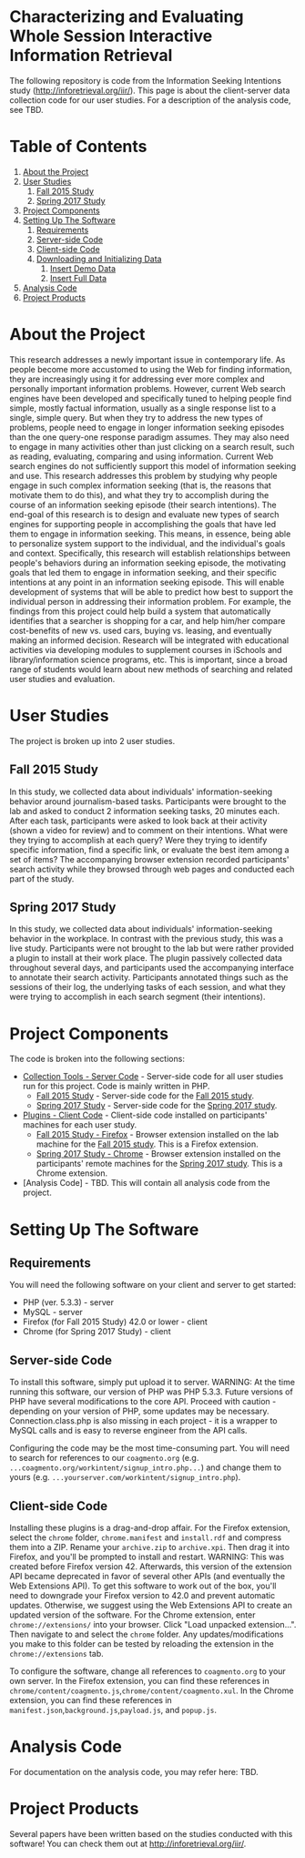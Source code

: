 # Characterizing and Evaluating Whole Session Interactive Information Retrieval
The following repository is code from the Information Seeking Intentions study (http://inforetrieval.org/iir/).  This page is about the client-server data collection code for our user studies.  For a description of the analysis code, see TBD.

# Table of Contents
1. [About the Project](#about-the-project)
2. [User Studies](#user-studies)
	1. [Fall 2015 Study](#fall-2015-study)
	2. [Spring 2017 Study](#spring-2017-study)
3. [Project Components](#project-components)
4. [Setting Up The Software](#setting-up-the-software)
	1. [Requirements](#requirements)
	2. [Server-side Code](#server-side-code)
	3. [Client-side Code](#client-side-code)
	4. [Downloading and Initializing Data](#toc_6)
		1. [Insert Demo Data](#toc_7)
		2. [Insert Full Data](#toc_8)
5. [Analysis Code](#analysis-code)
6. [Project Products](#project-products)


# About the Project
This research addresses a newly important issue in contemporary life. As people become more accustomed to using the Web for finding information, they are increasingly using it for addressing ever more complex and personally important information problems. However, current Web search engines have been developed and specifically tuned to helping people find simple, mostly factual information, usually as a single response list to a single, simple query. But when they try to address the new types of problems, people need to engage in longer information seeking episodes than the one query-one response paradigm assumes. They may also need to engage in many activities other than just clicking on a search result, such as reading, evaluating, comparing and using information. Current Web search engines do not sufficiently support this model of information seeking and use. This research addresses this problem by studying why people engage in such complex information seeking (that is, the reasons that motivate them to do this), and what they try to accomplish during the course of an information seeking episode (their search intentions). The end-goal of this research is to design and evaluate new types of search engines for supporting people in accomplishing the goals that have led them to engage in information seeking. This means, in essence, being able to personalize system support to the individual, and the individual's goals and context. Specifically, this research will establish relationships between people's behaviors during an information seeking episode, the motivating goals that led them to engage in information seeking, and their specific intentions at any point in an information seeking episode. This will enable development of systems that will be able to predict how best to support the individual person in addressing their information problem. For example, the findings from this project could help build a system that automatically identifies that a searcher is shopping for a car, and help him/her compare cost-benefits of new vs. used cars, buying vs. leasing, and eventually making an informed decision. Research will be integrated with educational activities via developing modules to supplement courses in iSchools and library/information science programs, etc. This is important, since a broad range of students would learn about new methods of searching and related user studies and evaluation.

# User Studies
The project is broken up into 2 user studies.

## Fall 2015 Study

In this study, we collected data about individuals' information-seeking behavior around journalism-based tasks.  Participants were brought to the lab and asked to conduct 2 information seeking tasks, 20 minutes each.  After each task, participants were asked to look back at their activity (shown a video for review) and to comment on their intentions.  What were they trying to accomplish at each query?  Were they trying to identify specific information, find a specific link, or evaluate the best item among a set of items? The accompanying browser extension recorded participants' search activity while they browsed through web pages and conducted each part of the study.

## Spring 2017 Study

In this study, we collected data about individuals' information-seeking behavior in the workplace.  In contrast with the previous study, this was a live study.  Participants were not brought to the lab but were rather provided a plugin to install at their work place.  The plugin passively collected data throughout several days, and participants used the accompanying interface to annotate their search activity. Participants annotated things such as the sessions of their log, the underlying tasks of each session, and what they were trying to accomplish in each search segment (their intentions).

# Project Components

The code is broken into the following sections:
* [Collection Tools - Server Code](https://github.com/mmitsui/info-seeking-intentions/tree/master/src/collection-tools) - Server-side code for all user studies run for this project.  Code is mainly written in PHP.
	* [Fall 2015 Study](https://github.com/mmitsui/info-seeking-intentions/tree/master/src/collection-tools/fall2015/spring2016intent) - Server-side code for the [Fall 2015 study](#fall-2015-study).
	* [ Spring 2017 Study](https://github.com/mmitsui/info-seeking-intentions/tree/master/src/collection-tools/spring2017/workintent) - Server-side code for the [Spring 2017 study](#spring-2017-study).
* [Plugins - Client Code](https://github.com/mmitsui/info-seeking-intentions/tree/master/src/plugins) - Client-side code installed on participants' machines for each user study.
	* [Fall 2015 Study - Firefox](https://github.com/mmitsui/info-seeking-intentions/tree/master/src/plugins/fall2015/firefox) - Browser extension installed on the lab machine for the [Fall 2015 study](#fall-2015-study). This is a Firefox extension.
	* [Spring 2017 Study - Chrome](https://github.com/mmitsui/info-seeking-intentions/tree/master/src/plugins/spring2017/chrome) - Browser extension installed on the participants' remote machines for the [Spring 2017 study](#spring-2017-study). This is a Chrome extension.
* [Analysis Code] - TBD.  This will contain all analysis code from the project.

# Setting Up The Software

## Requirements

You will need the following software on your client and server to get started:
* PHP (ver. 5.3.3) - server
* MySQL - server
* Firefox (for Fall 2015 Study) 42.0 or lower - client
* Chrome (for Spring 2017 Study) - client

## Server-side Code

To install this software, simply put upload it to server. WARNING: At the time running this software, our version of PHP was PHP 5.3.3. Future versions of PHP have several modifications to the core API.  Proceed with caution - depending on your version of PHP, some updates may be necessary.  Connection.class.php is also missing in each project - it is a wrapper to MySQL calls and is easy to reverse engineer from the API calls.

Configuring the code may be the most time-consuming part.  You will need to search for references to our `coagmento.org` (e.g. `...coagmento.org/workintent/signup_intro.php...`) and change them to yours (e.g. `...yourserver.com/workintent/signup_intro.php`).

## Client-side Code

Installing these plugins is a drag-and-drop affair.  For the Firefox extension, select the `chrome` folder, `chrome.manifest` and `install.rdf` and compress them into a ZIP.  Rename your `archive.zip` to `archive.xpi`.  Then drag it into Firefox, and you'll be prompted to install and restart.  WARNING: This was created before Firefox version 42.  Afterwards, this version of the extension API became deprecated in favor of several other APIs (and eventually the Web Extensions API).  To get this software to work out of the box, you'll need to downgrade your Firefox version to 42.0 and prevent automatic updates.  Otherwise, we suggest using the Web Extensions API to create an updated version of the software.  For the Chrome extension, enter `chrome://extensions/` into your browser.  Click "Load unpacked extension...".  Then navigate to and select the `chrome` folder.  Any updates/modifications you make to this folder can be tested by reloading the extension in the `chrome://extensions` tab.

To configure the software, change all references to `coagmento.org` to your own server.  In the Firefox extension, you can find these references in `chrome/content/coagmento.js`,`chrome/content/coagmento.xul`. In the Chrome extension, you can find these references in `manifest.json`,`background.js`,`payload.js`, and `popup.js`.


# Analysis Code

For documentation on the analysis code, you may refer here: TBD.

# Project Products

Several papers have been written based on the studies conducted with this software! You can check them out at http://inforetrieval.org/iir/.

